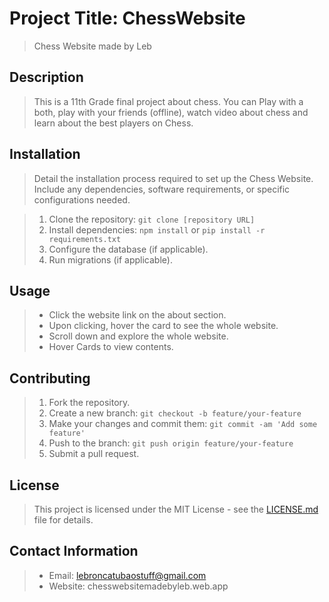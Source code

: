 # Project Title: ChessWebsite

> Chess Website made by Leb

## Description

> This is a 11th Grade final project about chess. You can Play with a both, play with your friends (offline), watch video about chess and learn about the best players on Chess.

## Installation

> Detail the installation process required to set up the Chess Website. Include any dependencies, software requirements, or specific configurations needed.

> 1.  Clone the repository: `git clone [repository URL]`
> 2.  Install dependencies: `npm install` or `pip install -r requirements.txt`
> 3.  Configure the database (if applicable).
> 4.  Run migrations (if applicable).

## Usage

> *   Click the website link on the about section.
> *   Upon clicking, hover the card to see the whole website.
> *   Scroll down and explore the whole website.
> *   Hover Cards to view contents.

## Contributing

> 1.  Fork the repository.
> 2.  Create a new branch: `git checkout -b feature/your-feature`
> 3.  Make your changes and commit them: `git commit -am 'Add some feature'`
> 4.  Push to the branch: `git push origin feature/your-feature`
> 5.  Submit a pull request.

## License

> This project is licensed under the MIT License - see the [LICENSE.md](LICENSE.md) file for details.

## Contact Information

> *   Email: lebroncatubaostuff@gmail.com
> *   Website: chesswebsitemadebyleb.web.app
